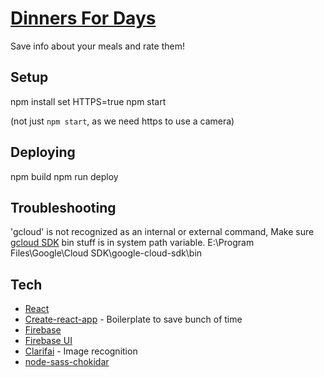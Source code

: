 # [Dinners For Days](https://dinnersfordays.com)

Save info about your meals and rate them!

## Setup

  npm install
  set HTTPS=true
  npm start

(not just `npm start`, as we need https to use a camera)

## Deploying

  npm build
  npm run deploy

## Troubleshooting

  'gcloud' is not recognized as an internal or external command,
  Make sure [gcloud SDK](https://cloud.google.com/sdk/downloads#interactive) bin stuff is in system path variable.
  E:\Program Files\Google\Cloud SDK\google-cloud-sdk\bin

## Tech

- [React](https://facebook.github.io/react/)
- [Create-react-app](https://github.com/facebookincubator/create-react-app) - Boilerplate to save bunch of time
- [Firebase](https://firebase.google.com/)
- [Firebase UI](https://github.com/firebase/firebaseui-web)
- [Clarifai](https://developer.clarifai.com/) - Image recognition
- [node-sass-chokidar](https://github.com/michaelwayman/node-sass-chokidar)
